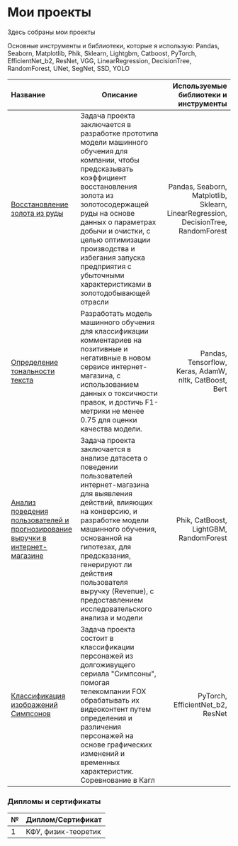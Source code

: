 <h1 align="left">Мои проекты</h1>
Здесь собраны мои проекты

Основные инструменты и библиотеки, которые я использую: Pandas, Seaborn, Matplotlib, Phik, Sklearn, Lightgbm, Catboost, PyTorch, EfficientNet_b2, ResNet, VGG,
LinearRegression, DecisionTree, RandomForest, UNet, SegNet, SSD, YOLO
<table>
<thead>
<tr>
<th align="left">Название</th>
<th>Описание</th>
<th align="right">Используемые библиотеки и инструменты</th>
</tr>
</thead>
<tbody>
<tr>
<td align="left"><a href="https://github.com/gazizovilsur26/My_github_projects/tree/main/Восстановление_золота_из_руды" rel="nofollow">Восстановление золота из руды</a></td>
<td>Задача проекта заключается в разработке прототипа модели машинного обучения для компании, 
чтобы предсказывать коэффициент восстановления золота из золотосодержащей руды на основе данных о параметрах добычи и очистки, 
с целью оптимизации производства и избегания запуска предприятия с убыточными характеристиками в золотодобывающей отрасли</td>
<td align="right">Pandas, Seaborn, Matplotlib, Sklearn, LinearRegression, DecisionTree, RandomForest</td>
</tr>
<tr>
<td align="left"><a href="https://github.com/gazizovilsur26/My_github_projects/tree/main/Определение_тональности_текста" rel="nofollow">Определение тональности текста</a></td>
<td>Разработать модель машинного обучения для классификации комментариев на позитивные и негативные в новом сервисе интернет-магазина, 
с использованием данных о токсичности правок, и достичь F1-метрики не менее 0.75 для оценки качества модели. </td>
<td align="right">Pandas, Tensorflow, Keras, AdamW, nltk, CatBoost, Bert</td>
</tr>
<tr>
<td align="left"><a href="https://github.com/gazizovilsur26/My_github_projects/tree/main/Анализ_поведения_пользователей" rel="nofollow">Анализ поведения пользователей и прогнозирование выручки в интернет-магазине</a></td>
<td>Задача проекта заключается в анализе датасета о поведении пользователей интернет-магазина для выявления действий, 
влияющих на конверсию, и разработке модели машинного обучения, основанной на гипотезах, для предсказания, генерируют ли действия пользователя выручку (Revenue), 
с предоставлением исследовательского анализа и модели</td>
<td align="right">Phik, CatBoost, LightGBM, RandomForest</td>
</tr>
<tr>
<td align="left"><a href="https://github.com/gazizovilsur26/My_github_projects/tree/main/Классификация_изображений_Симпсонов" rel="nofollow">Классификация изображений Симпсонов</a></td>
<td>Задача проекта состоит в классификации персонажей из долгоживущего сериала "Симпсоны", 
помогая телекомпании FOX обрабатывать их видеоконтент путем определения и различения персонажей на основе графических изменений и 
временных характеристик. Соревнование в Кагл</td>
<td align="right">PyTorch, EfficientNet_b2, ResNet</td>
</tr>
</tbody>
</table>

<h3>Дипломы и сертификаты</h3>
<table>
<thead>
<tr>
<th align="left">№</th>
<th>Диплом/Сертификат</th>
</tr>
</thead>
<tbody>
<tr>
<td>1</a></td>
<td align="left">КФУ, физик-теоретик</a></td>

</tr>
